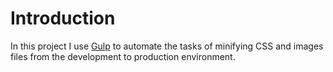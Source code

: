 # Introduction

In this project I use [Gulp](https://gulpjs.com/) to automate the tasks of minifying CSS and images files from the development to production environment.
